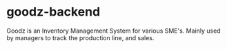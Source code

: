# goodz-backend
Goodz is an Inventory Management System for various SME's. Mainly used by managers to track the production line, and sales.

